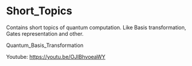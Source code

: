 # Short_Topics
Contains short topics of quantum computation. Like Basis transformation, Gates representation and other.

Quantum_Basis_Transformation

Youtube: https://youtu.be/OJIBhvoeaWY

